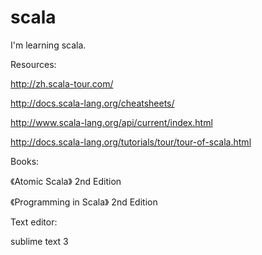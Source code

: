 # scala

I'm learning scala.

Resources: 

http://zh.scala-tour.com/ 

http://docs.scala-lang.org/cheatsheets/

http://www.scala-lang.org/api/current/index.html

http://docs.scala-lang.org/tutorials/tour/tour-of-scala.html

Books:

《Atomic Scala》 2nd Edition

《Programming in Scala》 2nd Edition


Text editor: 

sublime text 3

